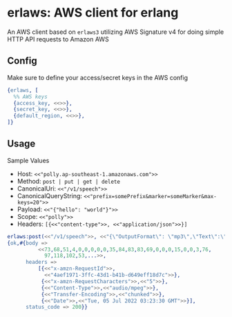 
# erlaws: AWS client for erlang #

An AWS client based on `erlaws3` utilizing AWS Signature v4 for doing simple HTTP API requests to Amazon AWS

## Config ##

Make sure to define your access/secret keys in the AWS config

```erlang
{erlaws, [
  %% AWS keys
  {access_key, <<>>},
  {secret_key, <<>>},
  {default_region, <<>>},
]}
```

## Usage ##

Sample Values

- Host: `<<"polly.ap-southeast-1.amazonaws.com">>`
- Method: `post | put | get | delete`
- CanonicalUri: `<<"/v1/speech">>`
- CanonicalQueryString: `<<"prefix=somePrefix&marker=someMarker&max-keys=20">>`
- Payload: `<<"{"hello": "world"}">>`
- Scope: `<<"polly">>`
- Headers: `[{<<"content-type">>, <<"application/json">>}]`

```erlang
erlaws:post(<<"/v1/speech">>, <<"{\"OutputFormat\": \"mp3\",\"Text\":\"hello\",\"VoiceId\":\"Amy\"}">>, <<"polly">>, []).
{ok,#{body =>
          <<73,68,51,4,0,0,0,0,0,35,84,83,83,69,0,0,0,15,0,0,3,76,
            97,118,102,53,...>>,
      headers =>
          [{<<"x-amzn-RequestId">>,
            <<"4aef1971-3ffc-43d1-b41b-d649eff18d7c">>},
           {<<"x-amzn-RequestCharacters">>,<<"5">>},
           {<<"Content-Type">>,<<"audio/mpeg">>},
           {<<"Transfer-Encoding">>,<<"chunked">>},
           {<<"Date">>,<<"Tue, 05 Jul 2022 03:23:30 GMT">>}],
      status_code => 200}}
```
